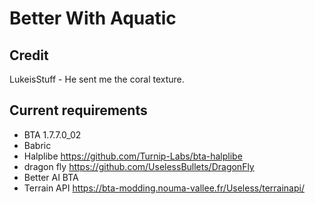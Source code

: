# Better With Aquatic

## Credit

LukeisStuff - He sent me the coral texture.

## Current requirements

- BTA 1.7.7.0_02
- Babric
- Halplibe https://github.com/Turnip-Labs/bta-halplibe
- dragon fly https://github.com/UselessBullets/DragonFly
- Better AI BTA
- Terrain API https://bta-modding.nouma-vallee.fr/Useless/terrainapi/
